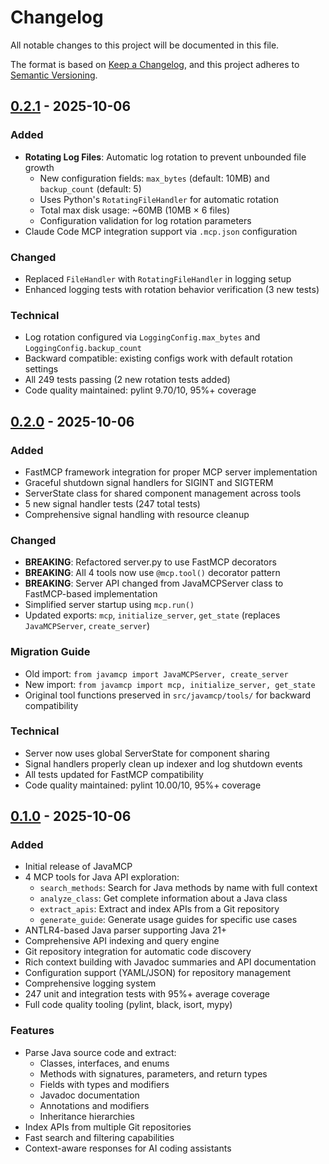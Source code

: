 # Changelog

All notable changes to this project will be documented in this file.

The format is based on [Keep a Changelog](https://keepachangelog.com/en/1.0.0/),
and this project adheres to [Semantic Versioning](https://semver.org/spec/v2.0.0.html).

## [0.2.1] - 2025-10-06

### Added
- **Rotating Log Files**: Automatic log rotation to prevent unbounded file growth
  - New configuration fields: `max_bytes` (default: 10MB) and `backup_count` (default: 5)
  - Uses Python's `RotatingFileHandler` for automatic rotation
  - Total max disk usage: ~60MB (10MB × 6 files)
  - Configuration validation for log rotation parameters
- Claude Code MCP integration support via `.mcp.json` configuration

### Changed
- Replaced `FileHandler` with `RotatingFileHandler` in logging setup
- Enhanced logging tests with rotation behavior verification (3 new tests)

### Technical
- Log rotation configured via `LoggingConfig.max_bytes` and `LoggingConfig.backup_count`
- Backward compatible: existing configs work with default rotation settings
- All 249 tests passing (2 new rotation tests added)
- Code quality maintained: pylint 9.70/10, 95%+ coverage

## [0.2.0] - 2025-10-06

### Added
- FastMCP framework integration for proper MCP server implementation
- Graceful shutdown signal handlers for SIGINT and SIGTERM
- ServerState class for shared component management across tools
- 5 new signal handler tests (247 total tests)
- Comprehensive signal handling with resource cleanup

### Changed
- **BREAKING**: Refactored server.py to use FastMCP decorators
- **BREAKING**: All 4 tools now use `@mcp.tool()` decorator pattern
- **BREAKING**: Server API changed from JavaMCPServer class to FastMCP-based implementation
- Simplified server startup using `mcp.run()`
- Updated exports: `mcp`, `initialize_server`, `get_state` (replaces `JavaMCPServer`, `create_server`)

### Migration Guide
- Old import: `from javamcp import JavaMCPServer, create_server`
- New import: `from javamcp import mcp, initialize_server, get_state`
- Original tool functions preserved in `src/javamcp/tools/` for backward compatibility

### Technical
- Server now uses global ServerState for component sharing
- Signal handlers properly clean up indexer and log shutdown events
- All tests updated for FastMCP compatibility
- Code quality maintained: pylint 10.00/10, 95%+ coverage

## [0.1.0] - 2025-10-06

### Added
- Initial release of JavaMCP
- 4 MCP tools for Java API exploration:
  - `search_methods`: Search for Java methods by name with full context
  - `analyze_class`: Get complete information about a Java class
  - `extract_apis`: Extract and index APIs from a Git repository
  - `generate_guide`: Generate usage guides for specific use cases
- ANTLR4-based Java parser supporting Java 21+
- Comprehensive API indexing and query engine
- Git repository integration for automatic code discovery
- Rich context building with Javadoc summaries and API documentation
- Configuration support (YAML/JSON) for repository management
- Comprehensive logging system
- 247 unit and integration tests with 95%+ average coverage
- Full code quality tooling (pylint, black, isort, mypy)

### Features
- Parse Java source code and extract:
  - Classes, interfaces, and enums
  - Methods with signatures, parameters, and return types
  - Fields with types and modifiers
  - Javadoc documentation
  - Annotations and modifiers
  - Inheritance hierarchies
- Index APIs from multiple Git repositories
- Fast search and filtering capabilities
- Context-aware responses for AI coding assistants

[0.2.1]: https://github.com/rubensgomes/javamcp/releases/tag/v0.2.1
[0.2.0]: https://github.com/rubensgomes/javamcp/releases/tag/v0.2.0
[0.1.0]: https://github.com/rubensgomes/javamcp/releases/tag/v0.1.0
